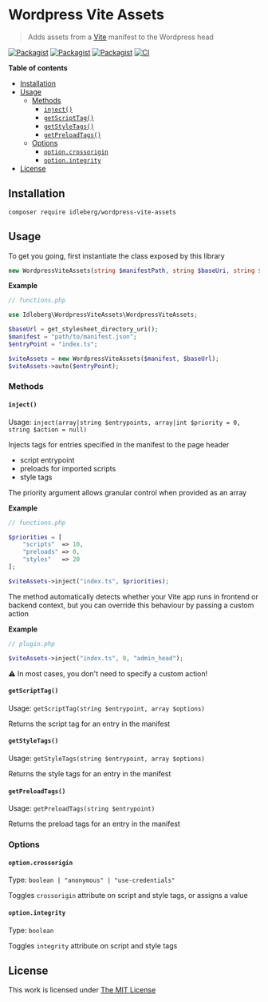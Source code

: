 # Wordpress Vite Assets

> Adds assets from a [Vite](https://vitejs.dev/) manifest to the Wordpress head

[![Packagist](https://flat.badgen.net/packagist/license/idleberg/wordpress-vite-assets)](https://packagist.org/packages/idleberg/wordpress-vite-assets)
[![Packagist](https://flat.badgen.net/packagist/v/idleberg/wordpress-vite-assets)](https://packagist.org/packages/idleberg/wordpress-vite-assets)
[![Packagist](https://flat.badgen.net/packagist/php/idleberg/wordpress-vite-assets)](https://packagist.org/packages/idleberg/wordpress-vite-assets)
[![CI](https://img.shields.io/github/workflow/status/idleberg/php-wordpress-vite-assets/CI?style=flat-square)](https://github.com/idleberg/php-wordpress-vite-assets/actions)


**Table of contents**

- [Installation](#installation)
- [Usage](#usage)
	- [Methods](#methods)
		- [`inject()`](#inject)
		- [`getScriptTag()`](#getscripttag)
		- [`getStyleTags()`](#getstyletags)
		- [`getPreloadTags()`](#getpreloadtags)
	- [Options](#options)
		- [`option.crossorigin`](#optioncrossorigin)
		- [`option.integrity`](#optionintegrity)
- [License](#license)
	
## Installation

`composer require idleberg/wordpress-vite-assets`

## Usage

To get you going, first instantiate the class exposed by this library

```php
new WordpressViteAssets(string $manifestPath, string $baseUri, string $algorithm = "sha256");
```

**Example**

```php
// functions.php

use Idleberg\WordpressViteAssets\WordpressViteAssets;

$baseUrl = get_stylesheet_directory_uri();
$manifest = "path/to/manifest.json";
$entryPoint = "index.ts";

$viteAssets = new WordpressViteAssets($manifest, $baseUrl);
$viteAssets->auto($entryPoint);
```

### Methods
#### `inject()`

Usage: `inject(array|string $entrypoints, array|int $priority = 0, string $action = null)`

Injects tags for entries specified in the manifest to the page header

- script entrypoint
- preloads for imported scripts
- style tags

The priority argument allows granular control when provided as an array

**Example**

```php
// functions.php

$priorities = [
    "scripts"  => 10,
    "preloads" => 0,
    "styles"   => 20
];

$viteAssets->inject("index.ts", $priorities);
```

The method automatically detects whether your Vite app runs in frontend or backend context, but you can override this behaviour by passing a custom action

**Example**

```php
// plugin.php

$viteAssets->inject("index.ts", 0, "admin_head");
```

:warning: In most cases, you don't need to specify a custom action!

#### `getScriptTag()`

Usage: `getScriptTag(string $entrypoint, array $options)`

Returns the script tag for an entry in the manifest

#### `getStyleTags()`

Usage: `getStyleTags(string $entrypoint, array $options)`

Returns the style tags for an entry in the manifest

#### `getPreloadTags()`

Usage: `getPreloadTags(string $entrypoint)`

Returns the preload tags for an entry in the manifest

### Options

#### `option.crossorigin`

Type: `boolean | "anonymous" | "use-credentials"`

Toggles `crossorigin` attribute on script and style tags, or assigns a value

#### `option.integrity`

Type: `boolean`

Toggles `integrity` attribute on script and style tags

## License

This work is licensed under [The MIT License](LICENSE)

